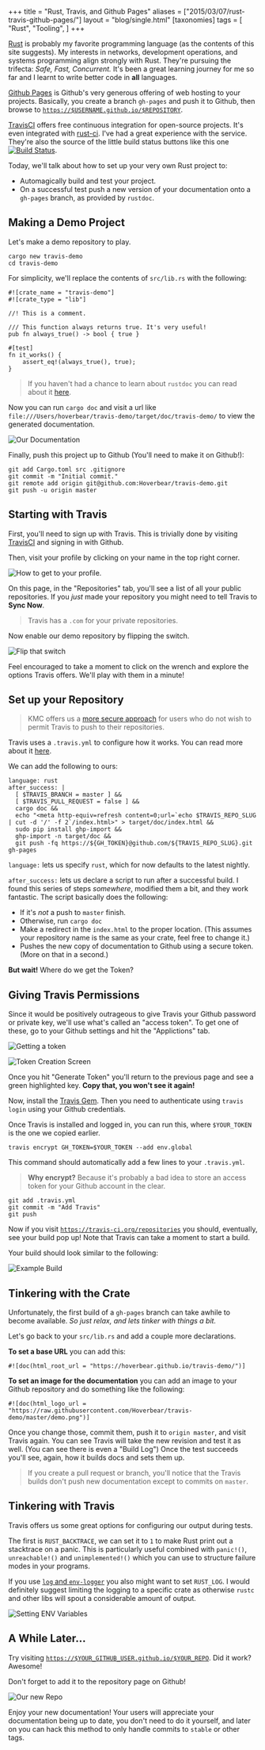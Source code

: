 +++
title = "Rust, Travis, and Github Pages"
aliases = ["2015/03/07/rust-travis-github-pages/"]
layout = "blog/single.html"
[taxonomies]
tags = [
  "Rust",
  "Tooling",
]
+++

[Rust](http://rust-lang.org/) is probably my favorite programming language (as the contents of this site suggests). My interests in networks, development operations, and systems programming align strongly with Rust. They're pursuing the trifecta: *Safe, Fast, Concurrent.* It's been a great learning journey for me so far and I learnt to write better code in **all** languages.

[Github Pages](https://pages.github.com/) is Github's very generous offering of web hosting to your projects. Basically, you create a branch `gh-pages` and push it to Github, then browse to [`https://$USERNAME.github.io/$REPOSITORY`](https://hoverbear.github.io/raft).

<!-- more -->

[TravisCI](https://travis-ci.org/) offers free continuous integration for open-source projects. It's even integrated with [rust-ci](http://www.rust-ci.org/). I've had a great experience with the service. They're also the source of the little build status buttons like this one [![Build Status](https://travis-ci.org/Hoverbear/raft.svg?branch=master)](https://travis-ci.org/Hoverbear/raft).


Today, we'll talk about how to set up your very own Rust project to:

* Automagically build and test your project.
* On a successful test push a new version of your documentation onto a `gh-pages` branch, as provided by `rustdoc`.

## Making a Demo Project

Let's make a demo repository to play.

    cargo new travis-demo
    cd travis-demo

For simplicity, we'll replace the contents of `src/lib.rs` with the following:

    #![crate_name = "travis-demo"]
    #![crate_type = "lib"]

    //! This is a comment.

    /// This function always returns true. It's very useful!
    pub fn always_true() -> bool { true }

    #[test]
    fn it_works() {
        assert_eq!(always_true(), true);
    }

> If you haven't had a chance to learn about `rustdoc` you can read about it [here](http://doc.rust-lang.org/book/documentation.html).

Now you can run `cargo doc` and visit a url like `file:///Users/hoverbear/travis-demo/target/doc/travis-demo/` to view the generated documentation.

![Our Documentation](docs.png)

Finally, push this project up to Github (You'll need to make it on Github!):

    git add Cargo.toml src .gitignore
    git commit -m "Initial commit."
    git remote add origin git@github.com:Hoverbear/travis-demo.git
    git push -u origin master

## Starting with Travis

First, you'll need to sign up with Travis. This is trivially done by visiting [TravisCI](https://travis-ci.org/) and signing in with Github.

Then, visit your profile by clicking on your name in the top right corner.

![How to get to your profile.](profile.png)

On this page, in the "Repositories" tab, you'll see a list of all your public repositories. If you *just* made your repository you might need to tell Travis to **Sync Now**.

> Travis has a `.com` for your private repositories.

Now enable our demo repository by flipping the switch.

![Flip that switch](switch.png)

Feel encouraged to take a moment to click on the wrench and explore the options Travis offers. We'll play with them in a minute!

## Set up your Repository

> KMC offers us a [more secure approach](https://github.com/kmcallister/travis-doc-upload/blob/master/README.md) for users who do not wish to permit Travis to push to their repositories.

Travis uses a `.travis.yml` to configure how it works. You can read more about it [here](http://docs.travis-ci.com/user/build-configuration/).

We can add the following to ours:

    language: rust
    after_success: |
      [ $TRAVIS_BRANCH = master ] &&
      [ $TRAVIS_PULL_REQUEST = false ] &&
      cargo doc &&
      echo "<meta http-equiv=refresh content=0;url=`echo $TRAVIS_REPO_SLUG | cut -d '/' -f 2`/index.html>" > target/doc/index.html &&
      sudo pip install ghp-import &&
      ghp-import -n target/doc &&
      git push -fq https://${GH_TOKEN}@github.com/${TRAVIS_REPO_SLUG}.git gh-pages

`language:` lets us specify `rust`, which for now defaults to the latest nightly.

`after_success:` lets us declare a script to run after a successful build. I found this series of steps *somewhere*, modified them a bit, and they work fantastic. The script basically does the following:

* If it's *not* a push to `master` finish.
* Otherwise, run `cargo doc`
* Make a redirect in the `index.html` to the proper location. (This assumes your repository name is the same as your crate, feel free to change it.)
* Pushes the new copy of documentation to Github using a secure token. (More on that in a second.)

**But wait!** Where do we get the Token?

## Giving Travis Permissions

Since it would be positively outrageous to give Travis your Github password or private key, we'll use what's called an "access token". To get one of these, go to your Github settings and hit the "Applictions" tab.

![Getting a token](token1.png)

![Token Creation Screen](token2.png)

Once you hit "Generate Token" you'll return to the previous page and see a green highlighted key. **Copy that, you won't see it again!**

Now, install the [Travis Gem](https://github.com/travis-ci/travis.rb#installation). Then you need to authenticate using `travis login` using your Github credentials.

Once Travis is installed and logged in, you can run this, where `$YOUR_TOKEN` is the one we copied earlier.

	travis encrypt GH_TOKEN=$YOUR_TOKEN --add env.global

This command should automatically add a few lines to your `.travis.yml`.

> **Why encrypt?** Because it's probably a bad idea to store an access token for your Github account in the clear.

	git add .travis.yml
    git commit -m "Add Travis"
    git push

Now if you visit [`https://travis-ci.org/repositories`](https://travis-ci.org/repositories) you should, eventually, see your build pop up! Note that Travis can take a moment to start a build.

Your build should look similar to the following:

![Example Build](build.png)

## Tinkering with the Crate

Unfortunately, the first build of a `gh-pages` branch can take awhile to become available. *So just relax, and lets tinker with things a bit.*

Let's go back to your `src/lib.rs` and add a couple more declarations.

**To set a base URL** you can add this:

    #![doc(html_root_url = "https://hoverbear.github.io/travis-demo/")]

**To set an image for the documentation** you can add an image to your Github repository and do something like the following:

	#![doc(html_logo_url = "https://raw.githubusercontent.com/Hoverbear/travis-demo/master/demo.png")]

Once you change those, commit them, push it to `origin master`, and visit Travis again. You can see Travis will take the new revision and test it as well. (You can see there is even a "Build Log") Once the test succeeds you'll see, again, how it builds docs and sets them up.

> If you create a pull request or branch, you'll notice that the Travis builds don't push new documentation except to commits on `master`.

## Tinkering with Travis

Travis offers us some great options for configuring our output during tests.

The first is `RUST_BACKTRACE`, we can set it to `1` to make Rust print out a stacktrace on a panic. This is particularly useful combined with `panic!()`, `unreachable!()` and `unimplemented!()` which you can use to structure failure modes in your programs.

If you use [`log` and `env-logger`](https://github.com/rust-lang/log) you also might want to set `RUST_LOG`. I would definitely suggest limiting the logging to a specific crate as otherwise `rustc` and other libs will spout a considerable amount of output.

![Setting ENV Variables](ENV.png)

## A While Later...

Try visiting [`https://$YOUR_GITHUB_USER.github.io/$YOUR_REPO`](https://hoverbear.github.io/raft/). Did it work? Awesome!

Don't forget to add it to the repository page on Github!

![Our new Repo](demo.png)

Enjoy your new documentation! Your users will appreciate your documentation being up to date, you don't need to do it yourself, and later on you can hack this method to only handle commits to `stable` or other tags.
